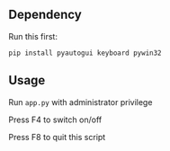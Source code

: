 ## Dependency

Run this first:

```
pip install pyautogui keyboard pywin32
```

## Usage 

Run `app.py` with administrator privilege

Press F4 to switch on/off

Press F8 to quit this script

